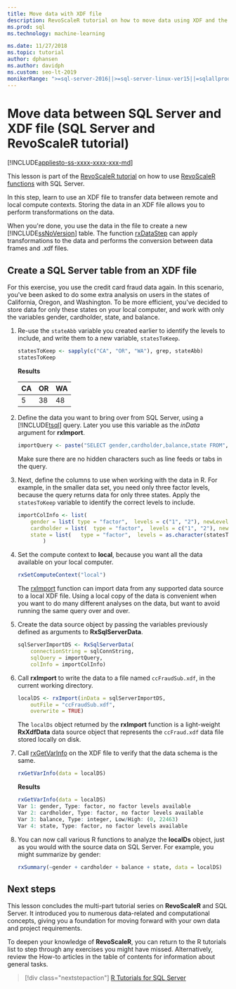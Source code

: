 ```yaml
---
title: Move data with XDF file
description: RevoScaleR tutorial on how to move data using XDF and the R language on SQL Server.
ms.prod: sql
ms.technology: machine-learning

ms.date: 11/27/2018  
ms.topic: tutorial
author: dphansen
ms.author: davidph
ms.custom: seo-lt-2019
monikerRange: ">=sql-server-2016||>=sql-server-linux-ver15||=sqlallproducts-allversions"
---
```

# Move data between SQL Server and XDF file (SQL Server and RevoScaleR tutorial)
[!INCLUDE[appliesto-ss-xxxx-xxxx-xxx-md](../../includes/appliesto-ss-xxxx-xxxx-xxx-md.md)]

This lesson is part of the [RevoScaleR tutorial](deepdive-data-science-deep-dive-using-the-revoscaler-packages.md) on how to use [RevoScaleR functions](https://docs.microsoft.com/machine-learning-server/r-reference/revoscaler/revoscaler) with SQL Server.

In this step, learn to use an XDF file to transfer data between remote and local compute contexts. Storing the data in an XDF file allows you to perform transformations on the data.

When you're done, you use the data in the file to create a new [!INCLUDE[ssNoVersion](../../includes/ssnoversion-md.md)] table. The function [rxDataStep](https://docs.microsoft.com/machine-learning-server/r-reference/revoscaler/rxdatastep) can apply transformations to the data and performs the conversion between data frames and .xdf files.
  
## Create a SQL Server table from an XDF file

For this exercise, you use the credit card fraud data again. In this scenario, you've been asked to do some extra analysis on users in the states of California, Oregon, and Washington. To be more efficient, you've decided to store data for only these states on your local computer, and work with only the variables gender, cardholder, state, and balance.

1. Re-use the `stateAbb` variable you created earlier to identify the levels to include, and write them to a new variable, `statesToKeep`.
  
    ```R
    statesToKeep <- sapply(c("CA", "OR", "WA"), grep, stateAbb)
    statesToKeep
    ```
    **Results**
    
    CA|OR|WA
    ----|----|----
    5|38|48
    
2. Define the data you want to bring over from SQL Server, using a [!INCLUDE[tsql](../../includes/tsql-md.md)] query.  Later you use this variable as the *inData* argument for **rxImport**.
  
    ```R
    importQuery <- paste("SELECT gender,cardholder,balance,state FROM",  sqlFraudTable,  "WHERE (state = 5 OR state = 38 OR state = 48)")
    ```
  
    Make sure there are no hidden characters such as line feeds or tabs in the query.
  
3. Next, define the columns to use when working with the data in R. For example, in the smaller data set, you need only three factor levels, because the query returns data for only three states.  Apply the `statesToKeep` variable to identify the correct levels to include.
  
    ```R
    importColInfo <- list(
        gender = list( type = "factor",  levels = c("1", "2"), newLevels = c("Male", "Female")),
        cardholder = list(  type = "factor",  levels = c("1", "2"), newLevels = c("Principal", "Secondary")),
        state = list(   type = "factor",  levels = as.character(statesToKeep), newLevels = names(statesToKeep))
            )
    ```
  
4. Set the compute context to **local**, because you want all the data available on your local computer.
  
    ```R
    rxSetComputeContext("local")
    ```
    
    The [rxImport](https://docs.microsoft.com/machine-learning-server/r-reference/revoscaler/rxsqlserverdata) function can import data from any supported data source to a local XDF file. Using a local copy of the data is convenient when you want to do many different analyses on the data, but want to avoid running the same query over and over.

5. Create the data source object by passing the variables previously defined as arguments to **RxSqlServerData**.
  
    ```R
    sqlServerImportDS <- RxSqlServerData(
        connectionString = sqlConnString,
        sqlQuery = importQuery,
        colInfo = importColInfo)
    ```
  
6. Call **rxImport** to write the data to a file named `ccFraudSub.xdf`, in the current working directory.
  
    ```R
    localDS <- rxImport(inData = sqlServerImportDS,
        outFile = "ccFraudSub.xdf",
        overwrite = TRUE)
    ```
  
    The `localDs` object returned by the **rxImport** function is a light-weight **RxXdfData** data source object that represents the `ccFraud.xdf` data file stored locally on disk.
  
7. Call [rxGetVarInfo](https://docs.microsoft.com/machine-learning-server/r-reference/revoscaler/rxgetvarinfoxdf) on the XDF file to verify that the data schema is the same.
  
    ```R
    rxGetVarInfo(data = localDS)
    ```

    **Results**
    
    ```R
    rxGetVarInfo(data = localDS)
    Var 1: gender, Type: factor, no factor levels available
    Var 2: cardholder, Type: factor, no factor levels available
    Var 3: balance, Type: integer, Low/High: (0, 22463)
    Var 4: state, Type: factor, no factor levels available
    ```

8. You can now call various R functions to analyze the **localDs** object, just as you would with the source data on SQL Server. For example, you might summarize by gender:
  
    ```R
    rxSummary(~gender + cardholder + balance + state, data = localDS)
    ```

## Next steps

This lesson concludes the multi-part tutorial series on **RevoScaleR** and SQL Server. It introduced you to numerous data-related and computational concepts, giving you a foundation for moving forward with your own data and project requirements.

To deepen your knowledge of **RevoScaleR**, you can return to the R tutorials list to step through any exercises you might have missed. Alternatively, review the How-to articles in the table of contents for information about general tasks.

> [!div class="nextstepaction"]
> [R Tutorials for SQL Server](sql-server-r-tutorials.md)